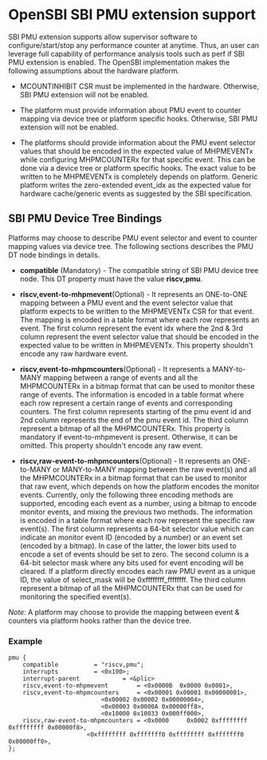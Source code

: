 OpenSBI SBI PMU extension support
==================================
SBI PMU extension supports allow supervisor software to configure/start/stop
any performance counter at anytime. Thus, an user can leverage full
capability of performance analysis tools such as perf if SBI PMU extension is
enabled. The OpenSBI implementation makes the following assumptions about the
hardware platform.

 * MCOUNTINHIBIT CSR must be implemented in the hardware. Otherwise, SBI PMU
extension will not be enabled.

 * The platform must provide information about PMU event to counter mapping
via device tree or platform specific hooks. Otherwise, SBI PMU extension will
not be enabled.

 * The platforms should provide information about the PMU event selector values
that should be encoded in the expected value of MHPMEVENTx while configuring
MHPMCOUNTERx for that specific event. This can be done via a device tree or
platform specific hooks. The exact value to be written to he MHPMEVENTx is
completely depends on platform. Generic platform writes the zero-extended event_idx
as the expected value for hardware cache/generic events as suggested by the SBI
specification.

SBI PMU Device Tree Bindings
----------------------------

Platforms may choose to describe PMU event selector and event to counter mapping
values via device tree. The following sections describes the PMU DT node
bindings in details.

* **compatible** (Mandatory) - The compatible string of SBI PMU device tree node.
This DT property must have the value **riscv,pmu**.

* **riscv,event-to-mhpmevent**(Optional) - It represents an ONE-to-ONE mapping
between a PMU event and the event selector value that platform expects to be
written to the MHPMEVENTx CSR for that event. The mapping is encoded in a
table format where each row represents an event. The first column represent the
event idx where the 2nd & 3rd column represent the event selector value that
should be encoded in the expected value to be written in MHPMEVENTx.
This property shouldn't encode any raw hardware event.

* **riscv,event-to-mhpmcounters**(Optional) - It represents a MANY-to-MANY
mapping between a range of events and all the MHPMCOUNTERx in a bitmap format
that can be used to monitor these range of events. The information is encoded in
a table format where each row represent a certain range of events and
corresponding counters. The first column represents starting of the pmu event id
and 2nd column represents the end of the pmu event id. The third column
represent a bitmap of all the MHPMCOUNTERx. This property is mandatory if
event-to-mhpmevent is present. Otherwise, it can be omitted. This property
shouldn't encode any raw event.

* **riscv,raw-event-to-mhpmcounters**(Optional) - It represents an ONE-to-MANY
or MANY-to-MANY mapping between the raw event(s) and all the MHPMCOUNTERx in
a bitmap format that can be used to monitor that raw event, which depends on
how the platform encodes the monitor events. Currently, only the following three
encoding methods are supported, encoding each event as a number, using a bitmap
to encode monitor events, and mixing the previous two methods. The information
is encoded in a table format where each row represent the specific raw event(s).
The first column represents a 64-bit selector value which can indicate an
monitor event ID (encoded by a number) or an event set (encoded by a bitmap).
In case of the latter, the lower bits used to encode a set of events should be
set to zero. The second column is a 64-bit selector mask where any bits used
for event encoding will be cleared. If a platform directly encodes each raw PMU
event as a unique ID, the value of select_mask will be 0xffffffff_ffffffff.
The third column represent a bitmap of all the MHPMCOUNTERx that can be used for
monitoring the specified event(s).

*Note:* A platform may choose to provide the mapping between event & counters
via platform hooks rather than the device tree.

### Example

```
pmu {
	compatible 			= "riscv,pmu";
	interrupts 			= <0x100>;
	interrupt-parent 			= <&plic>
	riscv,event-to-mhpmevent 		= <0x0000B  0x0000 0x0001>,
	riscv,event-to-mhpmcounters 	= <0x00001 0x00001 0x00000001>,
						  <0x00002 0x00002 0x00000004>,
						  <0x00003 0x0000A 0x00000ff8>,
						  <0x10000 0x10033 0x000ff000>,
	riscv,raw-event-to-mhpmcounters = <0x0000     0x0002 0xffffffff 0xffffffff 0x00000f8>,
					  <0xffffffff 0xfffffff0 0xffffffff 0xfffffff0 0x00000ff0>,
};

```
